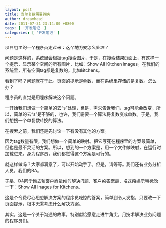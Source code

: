 ```yaml
---
layout: post
title: 当单复数需要转换
author: dreamhead
date: 2011-07-31 23:14:00 +0800
tags: [ '开发笔记' ]
categories: [ '开发笔记' ]
---
```


项目组里的一个程序员走过来：这个地方要怎么处理？

问题是这样的，系统里会根据tag搜索图片，于是，在搜索结果页面上，有这样一个提示，显示某个空间的所有图片，比如：Show All Kitchen Images。在我们的系统里，所有空间tag都是复数的，比如kitchens。

看到了吗？问题就在于此。页面的提示是单数，而在系统里存储的是复数。怎么办？

程序员的直觉是用程序解决这个问题。

一开始我们想做一个简单的去“s”处理，但是，需求告诉我们，tag可能会改变，所以，简单的去“s”是不够的，也许，我们需要一个算法将复数变成单数。于是，我们想搜一个单复数转换的算法。

在搜索之前，我们还是先讨论一下有没有其他的方案。

因为tag数量有限，我们想做一个简单的映射。把它写死在程序里的方案最简单，但也是最不灵活的方案。所以，想到的一个方案是，用一个文件做映射，在运行时加载进来。身为程序员，我们都觉得这个方案是可行的。

就这样做吗？大家都满意了，可以开始动手了。但是，请等等。我们还有业务分析人员，我们的BA。

于是，BA同学跑去和客户商量如何解决问题，客户的答案是，把这段提示稍微改一下：Show All Images for Kitchens。

这是个令费尽心思想解决方案的程序员吃惊的答案，简单到令人发指，只要改一下页面提示，根本无需考虑什么解决方案。

其实，这是一个关于沟通的故事，特别献给愿意走进牛角尖，用技术解决业务问题的程序员们。


